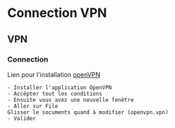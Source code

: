 # Connection VPN
## VPN
### Connection
Lien pour l'installation [openVPN](https://openvpn.net/)

    - Installer l'application OpenVPN 
    - Accépter tout les conditions
    - Ensuite vous avez une nouvelle fenêtre 
    - Aller sur File
    Glisser le socuments quand à modifier (openvpn.vpn)
    - Valider
    

